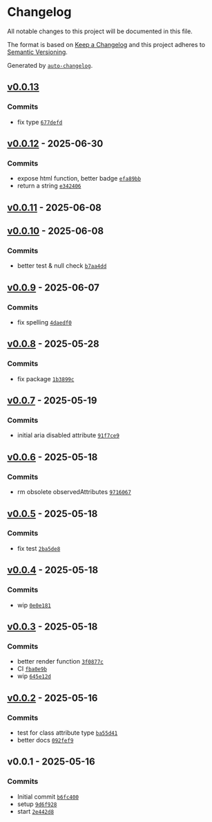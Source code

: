 # Changelog

All notable changes to this project will be documented in this file.

The format is based on [Keep a Changelog](https://keepachangelog.com/en/1.0.0/)
and this project adheres to [Semantic Versioning](https://semver.org/spec/v2.0.0.html).

Generated by [`auto-changelog`](https://github.com/CookPete/auto-changelog).

## [v0.0.13](https://github.com/substrate-system/input/compare/v0.0.12...v0.0.13)

### Commits

- fix type [`677defd`](https://github.com/substrate-system/input/commit/677defd5532304469799871f2c30e6fe4317b9d0)

## [v0.0.12](https://github.com/substrate-system/input/compare/v0.0.11...v0.0.12) - 2025-06-30

### Commits

- expose html function, better badge [`efa89bb`](https://github.com/substrate-system/input/commit/efa89bb6ee59b9343d2ec2cc1ce59e656bbc79f3)
- return a string [`e342406`](https://github.com/substrate-system/input/commit/e3424066c37be613921c007da822b99113f58274)

## [v0.0.11](https://github.com/substrate-system/input/compare/v0.0.10...v0.0.11) - 2025-06-08

## [v0.0.10](https://github.com/substrate-system/input/compare/v0.0.9...v0.0.10) - 2025-06-08

### Commits

- better test & null check [`b7aa4dd`](https://github.com/substrate-system/input/commit/b7aa4dd82d8932d5dbee35b5b3c548bc7b68319e)

## [v0.0.9](https://github.com/substrate-system/input/compare/v0.0.8...v0.0.9) - 2025-06-07

### Commits

- fix spelling [`4daedf0`](https://github.com/substrate-system/input/commit/4daedf069598a0f32bc66984f92051ac2edb33d7)

## [v0.0.8](https://github.com/substrate-system/input/compare/v0.0.7...v0.0.8) - 2025-05-28

### Commits

- fix package [`1b3899c`](https://github.com/substrate-system/input/commit/1b3899c4e73bb98b7d69363204d9ef59ae769872)

## [v0.0.7](https://github.com/substrate-system/input/compare/v0.0.6...v0.0.7) - 2025-05-19

### Commits

- initial aria disabled attribute [`91f7ce9`](https://github.com/substrate-system/input/commit/91f7ce95aa24c02f818db9463dc13ac4675be996)

## [v0.0.6](https://github.com/substrate-system/input/compare/v0.0.5...v0.0.6) - 2025-05-18

### Commits

- rm obsolete observedAttributes [`9716067`](https://github.com/substrate-system/input/commit/9716067c3abc18b2942202e8d1e5b4634388d7ef)

## [v0.0.5](https://github.com/substrate-system/input/compare/v0.0.4...v0.0.5) - 2025-05-18

### Commits

- fix test [`2ba5de8`](https://github.com/substrate-system/input/commit/2ba5de8260fa18a44f53b000c346e899fb334c57)

## [v0.0.4](https://github.com/substrate-system/input/compare/v0.0.3...v0.0.4) - 2025-05-18

### Commits

- wip [`0e0e181`](https://github.com/substrate-system/input/commit/0e0e1815d128b7e87841005dc8be7ce1ce968e86)

## [v0.0.3](https://github.com/substrate-system/input/compare/v0.0.2...v0.0.3) - 2025-05-18

### Commits

- better render function [`3f0877c`](https://github.com/substrate-system/input/commit/3f0877cda2b82f215133937ff0bf5a09b77e6232)
- CI [`fba0e9b`](https://github.com/substrate-system/input/commit/fba0e9b3502bbf2216f2c44eeacbb8519e15d45e)
- wip [`645e12d`](https://github.com/substrate-system/input/commit/645e12d2c53ab9613b6c36af6656dded65f01a93)

## [v0.0.2](https://github.com/substrate-system/input/compare/v0.0.1...v0.0.2) - 2025-05-16

### Commits

- test for class attribute type [`ba55d41`](https://github.com/substrate-system/input/commit/ba55d41ba0626c0bda10d83bb5521bf5f39c0e0f)
- better docs [`092fef9`](https://github.com/substrate-system/input/commit/092fef9a72afacf35c5e7516e10e7201ab41ce7d)

## v0.0.1 - 2025-05-16

### Commits

- Initial commit [`b6fc400`](https://github.com/substrate-system/input/commit/b6fc400f3c7055782344f728bc1dc84684ed35b1)
- setup [`9d6f928`](https://github.com/substrate-system/input/commit/9d6f9289577c9a78b4cc60bf78e2eeffbee12b39)
- start [`2e442d8`](https://github.com/substrate-system/input/commit/2e442d8163bb518ad5cccbf008e91db19d434c21)
